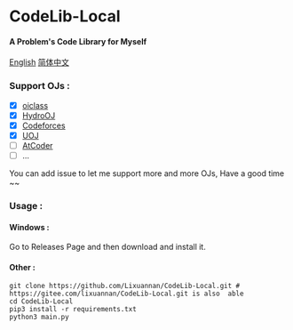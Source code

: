 # CodeLib-Local

#### A Problem's Code Library for Myself

[English](./README.md) [简体中文](./README_zh-CN.md)

### Support OJs :

-   [x] [oiclass](http://www.oiclass.com)
-   [x] [HydroOJ](https://hydro.ac)
-   [x] [Codeforces](https://codeforces.com/)
-   [x] [UOJ](https://uoj.ac/)
-   [ ] [AtCoder](https://atcoder.jp)
-   [ ] ...

You can add issue to let me support more and more OJs, Have a good time ~~

### Usage : 

#### Windows :

Go to Releases Page and then download and install it.

#### Other :

```shell
git clone https://github.com/Lixuannan/CodeLib-Local.git # https://gitee.com/lixuannan/CodeLib-Local.git is also  able
cd CodeLib-Local
pip3 install -r requirements.txt
python3 main.py
```

